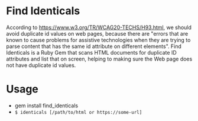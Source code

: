 # Find Identicals
According to https://www.w3.org/TR/WCAG20-TECHS/H93.html, we should avoid duplicate id values on web pages, because there are "errors that are known to cause problems for assistive technologies when they are trying to parse content that has the same id attribute on different elements".
Find Identicals is a Ruby Gem that scans HTML documents for duplicate ID attributes and list that on screen, helping to making sure the Web page does not have duplicate id values.

# Usage
- gem install find_identicals
- `$ identicals [/path/to/html or https://some-url]`
